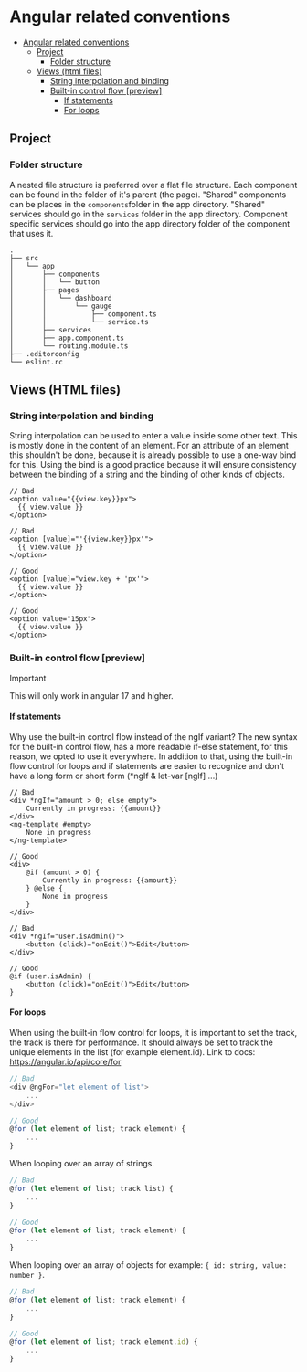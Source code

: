 # Angular related conventions

<!-- TOC -->
* [Angular related conventions](#angular-related-conventions)
  * [Project](#project)
    * [Folder structure](#folder-structure)
  * [Views (html files)](#views-html-files)
    * [String interpolation and binding](#string-interpolation-and-binding)
    * [Built-in control flow [preview]](#built-in-control-flow-preview)
      * [If statements](#if-statements)
      * [For loops](#for-loops)
<!-- TOC -->

## Project

### Folder structure
A nested file structure is preferred over a flat file structure. Each component can be found in the folder of it's parent (the page). "Shared" components can be places in the `components`folder in the app directory. 
"Shared" services should go in the `services` folder in the app directory.
Component specific services should go into the app directory folder of the component that uses it.

<!-- To generate a new tree use: https://tree.nathanfriend.io/ -->

```
.
├── src
│   └── app
│       ├── components
│       │   └── button
│       ├── pages
│       │   └── dashboard
│       │       └── gauge
│       │           ├── component.ts
│       │           └── service.ts
│       ├── services
│       ├── app.component.ts
│       └── routing.module.ts
├── .editorconfig
└── eslint.rc
```


## Views (HTML files)

### String interpolation and binding
String interpolation can be used to enter a value inside some other text. This is mostly done in the content of an element.
For an attribute of an element this shouldn't be done, because it is already possible to use a one-way bind for this. Using the bind is a good practice because it will ensure consistency between the binding of a string and the binding of other kinds of objects.

```angular2html
// Bad
<option value="{{view.key}}px">
  {{ view.value }}
</option>

// Bad
<option [value]="'{{view.key}}px'">
  {{ view.value }}
</option>

// Good
<option [value]="view.key + 'px'">
  {{ view.value }}
</option>

// Good
<option value="15px">
  {{ view.value }}
</option>
```

### Built-in control flow [preview]
> [!IMPORTANT]
> This will only work in angular 17 and higher.

#### If statements
Why use the built-in control flow instead of the ngIf variant?
The new syntax for the built-in control flow, has a more readable if-else statement, for this reason, we opted to use it everywhere.
In addition to that, using the built-in flow control for loops and if statements are easier to recognize and don't have a long form or short form (*ngIf & let-var [ngIf] ...)

```angular2html
// Bad
<div *ngIf="amount > 0; else empty">
    Currently in progress: {{amount}}
</div>
<ng-template #empty>
    None in progress
</ng-template>

// Good
<div>
    @if (amount > 0) {
        Currently in progress: {{amount}}
    } @else {
        None in progress
    }
</div>
    
// Bad
<div *ngIf="user.isAdmin()">
    <button (click)="onEdit()">Edit</button>
</div>

// Good
@if (user.isAdmin) {
    <button (click)="onEdit()">Edit</button>
}
```

#### For loops
When using the built-in flow control for loops, it is important to set the track, the track is there for performance. It should always be set to track the unique elements in the list (for example element.id).  Link to docs: https://angular.io/api/core/for

```typescript
// Bad
<div @ngFor="let element of list">
    ...
</div>

// Good
@for (let element of list; track element) {
    ...
}
```

When looping over an array of strings.

```typescript
// Bad
@for (let element of list; track list) {
    ...
}

// Good
@for (let element of list; track element) {
    ...
}
```

When looping over an array of objects for example: `{ id: string, value: number }`.

```typescript
// Bad
@for (let element of list; track element) {
    ...
}

// Good
@for (let element of list; track element.id) {
    ...
}
```
